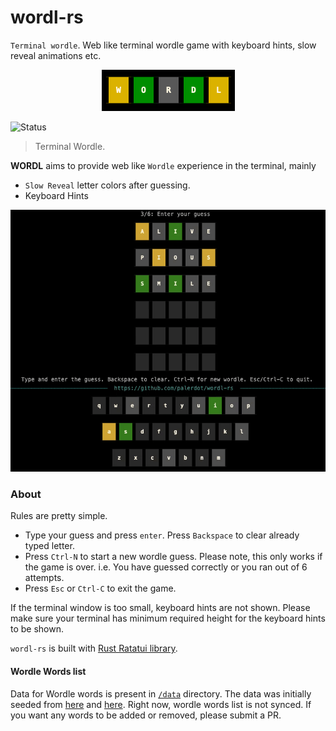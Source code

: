 # wordl-rs

`Terminal wordle`. Web like terminal wordle game with keyboard hints, slow reveal animations etc.

<p align="center">
  <img src="./logo.png" alt="Wordl - Web like Terminal Wordle">
</p>

![Status](https://github.com/palerdot/wordl-rs/actions/workflows/rust.yml/badge.svg)

> Terminal Wordle.

**WORDL** aims to provide web like `Wordle` experience in the terminal, mainly
- `Slow Reveal` letter colors after guessing.
- Keyboard Hints

<img src="./wordl.gif" alt="Wordl - Web like Terminal Wordle">

### About

Rules are pretty simple.
- Type your guess and press `enter`. Press `Backspace` to clear already typed letter.
- Press `Ctrl-N` to start a new wordle guess. Please note, this only works if the game is over. i.e. You have guessed correctly or you ran out of 6 attempts. 
- Press `Esc` or `Ctrl-C` to exit the game.

If the terminal window is too small, keyboard hints are not shown. Please make sure your terminal has minimum required height for the keyboard hints to be shown.

`wordl-rs` is built with [Rust Ratatui library](https://github.com/ratatui-org/ratatui).

#### Wordle Words list

Data for Wordle words is present in [`/data`](./data) directory. The data was initially seeded from [here](https://gist.github.com/cfreshman/a7b776506c73284511034e63af1017ee) and [here](https://gist.github.com/cfreshman/d5fb56316158a1575898bba1eed3b5da). Right now, wordle words list is not synced. If you want any words to be added or removed, please submit a PR.


